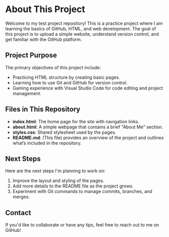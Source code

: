 # About This Project

Welcome to my test project repository! This is a practice project where I am learning the basics of GitHub, HTML, and web development. The goal of this project is to upload a simple website, understand version control, and get familiar with the GitHub platform.

## Project Purpose

The primary objectives of this project include:
- Practicing HTML structure by creating basic pages.
- Learning how to use Git and GitHub for version control.
- Gaining experience with Visual Studio Code for code editing and project management.

## Files in This Repository

- **index.html**: The home page for the site with navigation links.
- **about.html**: A simple webpage that contains a brief "About Me" section.
- **styles.css**: Shared stylesheet used by the pages.
- **README.md**: (This file) provides an overview of the project and outlines what’s included in the repository.

## Next Steps

Here are the next steps I'm planning to work on:
1. Improve the layout and styling of the pages.
2. Add more details to the README file as the project grows.
3. Experiment with Git commands to manage commits, branches, and merges.

## Contact

If you'd like to collaborate or have any tips, feel free to reach out to me on GitHub!
